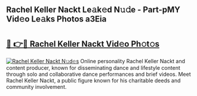 ## Rachel Keller Nackt Le𝚊k𝚎d N𝚞𝚍e - Part-pMY Vid𝚎o Le𝚊ks Photos a3Eia

# <h2><a href="http://fb1pxs.evod.top/?m=Rachel+Keller+Nackt">🔗 👉🔴 Rachel Keller Nackt Vid𝚎o Ph𝚘t𝚘s</a></h2>

[![Rachel Keller Nackt N𝚞d𝚎s](https://i.imgur.com/8V9OHl7.gif)](http://fb1pxs.evod.top/?m=Rachel+Keller+Nackt)
Online personality Rachel Keller Nackt and content producer, known for disseminating dance and lifestyle content through solo and collaborative dance performances and brief videos. Meet Rachel Keller Nackt, a public figure known for his charitable deeds and community involvement. 
